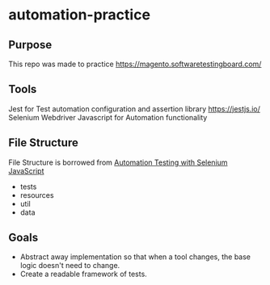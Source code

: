 # automation-practice

## Purpose
This repo was made to practice https://magento.softwaretestingboard.com/

## Tools
Jest for Test automation configuration and assertion library https://jestjs.io/
Selenium Webdriver Javascript for Automation functionality

## File Structure
File Structure is borrowed from [Automation Testing with Selenium JavaScript](https://www.lambdatest.com/blog/automation-testing-with-selenium-javascript/)
- tests
- resources
- util
- data

## Goals
- Abstract away implementation so that when a tool changes, the base logic doesn't need to change.  
- Create a readable framework of tests.

